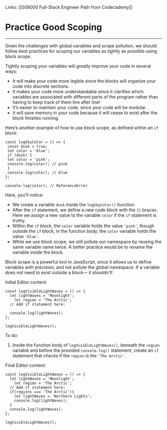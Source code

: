Links:  [[008000 Full-Stack Engineer Path from Codecademy]]
# Practice Good Scoping
---
Given the challenges with global variables and scope pollution, we should follow best practices for scoping our variables as tightly as possible using block scope.

Tightly scoping your variables will greatly improve your code in several ways:

-   It will make your code more legible since the blocks will organize your code into discrete sections.
-   It makes your code more understandable since it clarifies which variables are associated with different parts of the program rather than having to keep track of them line after line!
-   It’s easier to maintain your code, since your code will be modular.
-   It will save memory in your code because it will cease to exist after the block finishes running.

Here’s another example of how to use block scope, as defined within an `if` block:

	const logSkyColor = () => {  
	 const dusk = true;  
	 let color = 'blue';  
	 if (dusk) {  
	 let color = 'pink';  
	 console.log(color); // pink  
	 }  
	 console.log(color); // blue  
	};  

	console.log(color); // ReferenceError

Here, you’ll notice:

-   We create a variable `dusk` inside the `logSkyColor()` function.
-   After the `if` statement, we define a new code block with the `{}` braces. Here we assign a new value to the variable `color` if the `if` statement is truthy.
-   Within the `if` block, the `color` variable holds the value `'pink'`, though outside the `if` block, in the function body, the `color` variable holds the value `'blue'`.
-   While we use block scope, we still pollute our namespace by reusing the same variable name twice. A better practice would be to rename the variable inside the block.

Block scope is a powerful tool in JavaScript, since it allows us to define variables with precision, and not pollute the global namespace. If a variable does not need to exist outside a block— it shouldn’t!

Initial Editor content:

	const logVisibleLightWaves = () => {
	  let lightWaves = 'Moonlight';
		let region = 'The Arctic';
	  // Add if statement here:

	  console.log(lightWaves);
	};

	logVisibleLightWaves();

To do:
1. Inside the function body of `logVisibleLightWaves()`, beneath the `region` variable and before the provided `console.log()` statement, create an `if` statement that checks if the `region` is the `'The Arctic'`.

Final Editor content:

	const logVisibleLightWaves = () => {
	  let lightWaves = 'Moonlight';
		let region = 'The Arctic';
	  // Add if statement here:
	  if(regions === 'The Arctic'){
		let lightWaves = 'Northern Lights';
		console.log(lightWaves);
	  }
	  console.log(lightWaves);
	};

	logVisibleLightWaves();